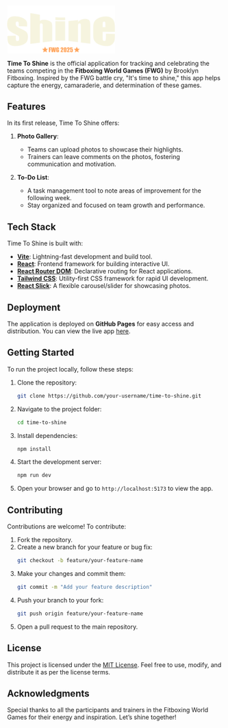 <img src="public/logo.svg" align="center" style="width: 50%" />

**Time To Shine** is the official application for tracking and celebrating the teams competing in the **Fitboxing World Games (FWG)** by Brooklyn Fitboxing. Inspired by the FWG battle cry, "It's time to shine," this app helps capture the energy, camaraderie, and determination of these games.

## Features

In its first release, Time To Shine offers:

1. **Photo Gallery**:
   - Teams can upload photos to showcase their highlights.
   - Trainers can leave comments on the photos, fostering communication and motivation.

2. **To-Do List**:
   - A task management tool to note areas of improvement for the following week.
   - Stay organized and focused on team growth and performance.

## Tech Stack

Time To Shine is built with:

- **[Vite](https://vitejs.dev/)**: Lightning-fast development and build tool.
- **[React](https://reactjs.org/)**: Frontend framework for building interactive UI.
- **[React Router DOM](https://reactrouter.com/)**: Declarative routing for React applications.
- **[Tailwind CSS](https://tailwindcss.com/)**: Utility-first CSS framework for rapid UI development.
- **[React Slick](https://react-slick.neostack.com/)**: A flexible carousel/slider for showcasing photos.

## Deployment

The application is deployed on **GitHub Pages** for easy access and distribution. You can view the live app [here](#).

## Getting Started

To run the project locally, follow these steps:

1. Clone the repository:
   ```bash
   git clone https://github.com/your-username/time-to-shine.git
   ```
2. Navigate to the project folder:
   ```bash
   cd time-to-shine
   ```
3. Install dependencies:
   ```bash
   npm install
   ```
4. Start the development server:
   ```bash
   npm run dev
   ```
5. Open your browser and go to `http://localhost:5173` to view the app.

## Contributing

Contributions are welcome! To contribute:

1. Fork the repository.
2. Create a new branch for your feature or bug fix:
   ```bash
   git checkout -b feature/your-feature-name
   ```
3. Make your changes and commit them:
   ```bash
   git commit -m "Add your feature description"
   ```
4. Push your branch to your fork:
   ```bash
   git push origin feature/your-feature-name
   ```
5. Open a pull request to the main repository.

## License

This project is licensed under the [MIT License](LICENSE). Feel free to use, modify, and distribute it as per the license terms.

## Acknowledgments

Special thanks to all the participants and trainers in the Fitboxing World Games for their energy and inspiration. Let’s shine together!

